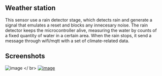 ## Weather station
This sensor use a rain detector stage, which detects rain and generate a signal that emulates a reset and blocks any innecesary noise.
The rain detector keeps the microcontroller alive, measuring the water by counts of a fixed quantity of water in a certain area.
When the rain stops, it send a message through wifi/mqtt with a set of climate-related data.

## Screenshots
![image](https://github.com/lukita772/ArduinoLib_EstClimatica/assets/117228370/f3330744-2db6-4987-8569-b525d8aab1ca)
</ br>
[![image](https://github.com/lukita772/ArduinoLib_EstClimatica/assets/117228370/f3330744-2db6-4987-8569-b525d8aab1ca)](file:///media/luca/LukStorage1/LukStorage/Ingenieria/Electronica/Dise%C3%B1osMios/fotos/DSC_0870.JPG)

